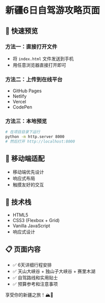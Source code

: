 # 新疆6日自驾游攻略页面

## 🚀 快速预览

### 方法一：直接打开文件
- 将 `index.html` 文件发送到手机
- 用任意浏览器直接打开即可

### 方法二：上传到在线平台
- GitHub Pages
- Netlify
- Vercel
- CodePen

### 方法三：本地预览
```bash
# 在项目目录下运行
python -m http.server 8000
# 然后打开 http://localhost:8000
```

## 📱 移动端适配
- 移动端优先设计
- 响应式布局
- 触摸友好的交互

## 🎨 技术栈
- HTML5
- CSS3 (Flexbox + Grid)
- Vanilla JavaScript
- 响应式设计

## 📋 页面内容
- ✅ 6天详细行程安排
- ✅ 天山大峡谷 + 独山子大峡谷 + 赛里木湖
- ✅ 自驾路线和实用贴士
- ✅ 预算参考和注意事项

享受你的新疆之旅！🏔️🌊